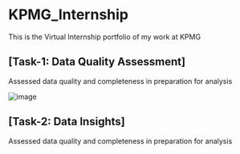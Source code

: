 # KPMG_Internship
This is the Virtual Internship portfolio of my work at KPMG
## [Task-1: Data Quality Assessment]
   Assessed data quality and completeness in preparation for analysis

![image](https://github.com/Sowmi26/KPMG_Internship/assets/89682900/e3060a14-e41f-4d45-b8a7-0aaa856c52fc)

## [Task-2: Data Insights]
   Assessed data quality and completeness in preparation for analysis

